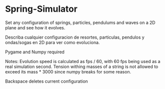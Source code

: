 # Spring-Simulator
Set any configuration of springs, particles, pendulums and waves on a 2D plane and see how it evolves.

Describa cualquier configuracion de resortes, particulas, pendulos y ondas/sogas en 2D para ver como evoluciona.

Pygame and Numpy required

Notes: Evolution speed is calculated as fps / 60, with 60 fps being used as a real simulation second. Tension withing masses of a string is
not allowed to exceed its mass * 3000 since numpy breaks for some reason.

Backspace deletes current configuration
